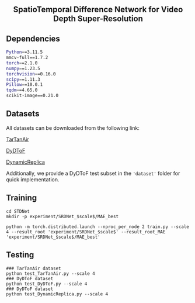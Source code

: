 <h2 align="center"> SpatioTemporal Difference Network for Video Depth Super-Resolution </h2>

## Dependencies

```bash
Python==3.11.5
mmcv-full==1.7.2
torch==2.1.0
numpy==1.23.5 
torchvision==0.16.0
scipy==1.11.3
Pillow==10.0.1
tqdm==4.65.0
scikit-image==0.21.0
```

## Datasets
All datasets can be downloaded from the following link:

[TarTanAir](https://github.com/castacks/tartanair_tools)

[DyDToF](https://github.com/facebookresearch/DVSR/)

[DynamicReplica](https://dynamic-stereo.github.io/)

Additionally, we provide a DyDToF test subset in the ``'dataset'`` folder for quick implementation. 

## Training

```
cd STDNet
mkdir -p experiment/SRDNet_$scale$/MAE_best

python -m torch.distributed.launch --nproc_per_node 2 train.py --scale 4 --result_root 'experiment/SRDNet_$scale$' --result_root_MAE 'experiment/SRDNet_$scale$/MAE_best'
```

## Testing

```
### TarTanAir dataset
python test_TarTanAir.py --scale 4
### DyDToF dataset
python test_DyDToF.py --scale 4
### DyDToF dataset
python test_DynamicReplica.py --scale 4
```
